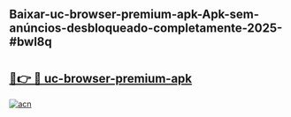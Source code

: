 ## Baixar-uc-browser-premium-apk-Apk-sem-anúncios-desbloqueado-completamente-2025-#bwl8q

# <h2><a href="https://ainizakaria.my?title=uc-browser-premium-apk&ref=22M">🔗👉 🔴 uc-browser-premium-apk</a></h2>

[![acn](https://github.com/user-attachments/assets/0f9c940e-d8b0-45ae-aac7-cd30a18b3e1c)](https://ainizakaria.my?title=uc-browser-premium-apk&ref=22M)

